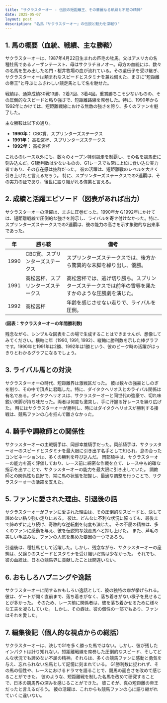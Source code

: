 ```yaml
---
title: "サクラスターオー - 伝説の短距離王、その華麗なる軌跡と不屈の精神"
date: 2025-05-07
layout: post
description: "名馬『サクラスターオー』の伝説と魅力を深堀り"
---
```


## 1. 馬の概要（血統、戦績、主な勝鞍）

サクラスターオーは、1987年4月22日生まれの芦毛の牡馬。父はアメリカの名種牡馬であるノーザンテースト、母はサクラチヨノオー。母方の血統には、数々の名馬を生み出した名門・桜井牧場の血が流れている。その遺伝子を受け継ぎ、サクラスターオーは類まれなスピードとスタミナを兼ね備えた、まさに"短距離の帝王"と呼ぶにふさわしい競走馬として名を馳せた。

戦績は、通算成績30戦13勝、2着7回、3着4回。重賞勝ちこそ少ないものの、その圧倒的なスピードと粘り強さで、短距離路線を席巻した。特に、1990年から1992年にかけては、短距離戦線における無敵の強さを誇り、多くのファンを魅了した。

主な勝鞍は以下の通り。

* **1990年：**  CBC賞、スプリンターズステークス
* **1991年：**  高松宮杯、スプリンターズステークス
* **1992年：**  高松宮杯

これらのレース以外にも、数々のオープン特別競走を制覇し、その名を競馬史に刻み込んだ。G1勝利数は少ないものの、G1レースでも常に上位に食い込む実力者であり、その存在感は抜群だった。  彼の活躍は、短距離戦のレベルを大きく引き上げたと言えるだろう。  特に、スプリンターズステークスでの2連覇は、その実力の証であり、後世に語り継がれる偉業と言える。


## 2. 成績と活躍エピソード（図表があれば出力）

サクラスターオーの活躍は、まさに圧巻だった。1990年から1992年にかけては、短距離戦線で圧倒的な強さを誇示し、ライバルを寄せ付けなかった。特に、スプリンターズステークスでの2連覇は、彼の能力の高さを示す象徴的な出来事であった。

| 年 | 勝ち鞍 | 備考 |
|---|---|---|
| 1990 | CBC賞、スプリンターズステークス | スプリンターズステークスでは、後方から驚異的な末脚を繰り出し、優勝。 |
| 1991 | 高松宮杯、スプリンターズステークス | 高松宮杯では、逃げ切り勝ち。スプリンターズステークスでは前年の雪辱を果たすかのような圧勝劇を演じた。 |
| 1992 | 高松宮杯 |  年齢を感じさせない走りで、ライバルを圧倒。 |


**(図表：サクラスターオーの年間勝利数)**

残念ながら、シンプルな図表をこの場で生成することはできませんが、想像してみてください。横軸に年（1990, 1991, 1992）、縦軸に勝利数を示した棒グラフです。1990年と1991年は2勝、1992年は1勝という、彼のピーク時の活躍がはっきりとわかるグラフになるでしょう。


## 3. ライバル馬との対決

サクラスターオーの時代、短距離界は激戦区だった。  彼は数々の強豪としのぎを削り、その中で頂点に君臨した。特に、ダイタクヘリオスとのライバル関係は有名である。ダイタクヘリオスは、サクラスターオーと同世代の強豪で、切れ味鋭い末脚が持ち味だった。両者は何度も激突し、手に汗握る好レースを繰り広げた。  時にはサクラスターオーが勝利し、時にはダイタクヘリオスが勝利する接戦は、競馬ファンの心を掴んで離さなかった。


## 4. 騎手や調教師との関係性

サクラスターオーの主戦騎手は、岡部幸雄騎手だった。岡部騎手は、サクラスターオーのスピードとスタミナを最大限に引き出す名手として知られ、息の合ったコンビネーションは、多くの勝利を呼び込んだ。  岡部騎手は、サクラスターオーの能力を高く評価しており、レース前に綿密な作戦を立て、レース中も的確な指示を出すことで、サクラスターオーの能力を最大限に引き出していた。  調教師との関係性も良好で、常に馬の状態を把握し、最適な調整を行うことで、サクラスターオーの活躍を支えた。


## 5. ファンに愛された理由、引退後の話

サクラスターオーがファンに愛された理由は、その圧倒的なスピードと、決して諦めない粘り強い走りにある。  彼は、どんなに不利な状況に陥っても、最後まで諦めずに走り続け、奇跡的な逆転劇を何度も演じた。  その不屈の精神は、多くのファンに感動を与え、彼を伝説的な競走馬へと押し上げた。  また、芦毛の美しい毛並みも、ファンの人気を集めた要因の一つであろう。

引退後は、種牡馬として活躍した。しかし、残念ながら、サクラスターオーの産駒は、父譲りのスピードとスタミナを受け継いだ馬は少なかった。  それでも、彼の血統は、日本の競馬界に貢献したことは間違いない。


## 6. おもしろハプニングや逸話

サクラスターオーに関するおもしろい逸話として、彼の独特の癖が挙げられる。  彼は、ゲートが開く直前まで、落ち着きがなく、落ち着きがない様子を見せることが多かった。  そのため、レース前に関係者は、彼を落ち着かせるために様々な工夫を凝らしていた。  しかし、その癖は、彼の個性の一部でもあり、ファンはそれを愛した。


## 7. 編集後記（個人的な視点からの総括）

サクラスターオーは、決してG1を多く勝った馬ではない。しかし、彼が残したインパクトは計り知れない。短距離戦線を席巻した圧倒的なスピード、そしてどんな状況でも諦めない不屈の精神。それらは、多くの競馬ファンに感動と勇気を与え、忘れられない名馬として記憶に刻まれている。  G1勝利数に捉われず、その馬の個性や、レースにおけるドラマを語ることで、競馬の面白さを改めて感じることができた。  彼のような、短距離戦を制した名馬を改めて研究することで、日本の競馬界の深みを感じることができた。  彼こそが、真の短距離の帝王だったと言えるだろう。  彼の活躍は、これからも競馬ファンの心に語り継がれていくに違いない。

